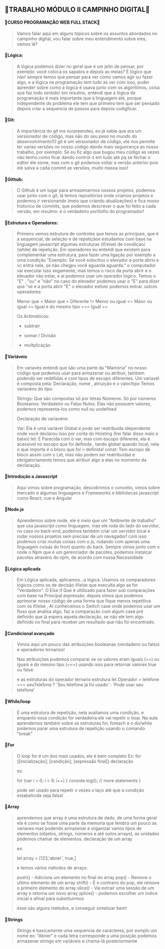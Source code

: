## 📝TRABALHO MÓDULO II CAMPINHO DIGITAL📝
#### 🚩CURSO PROGRAMAÇÃO WEB FULL STACK🚩

> Vamos falar aqui em alguns tópicos sobre os assuntos abordados no campinho digital, vou falar sobre meu entendimento sobre eles, vamos lá? 

#### 📌Lógica:
> A lógica podemos dizer no geral que é um jeito de pensar, por exemplo: você coloca os sapatos e depois as meias? É lógico que não! sempre temos que pensar para ver como vamos agir ou fazer algo, e a lógica na programação tem tudo as ver com isso, puder aprender sobre como a lógica é usava junto com os algoritimos, coisa que faz todo sentido! em resulmo, entendi que a lógica de programação é mais importante que a linguagem até, porque independente do problema ele tem que primeiro tem que ser pensado depois criar a sequencia de passos para depois codigficar.

#### 📌Git:
> A importância do git me surpreendeu, eu já sabia que era um versionador de código, mas não do seu peso no mundo do desenvolvimento!O git é um versionador de código, ele nos permite ter varias versões no nosso código dando mais segunrança ao nosso trabalho, por exemplo: Se eu fiz algo que bugou meu código as vezes não tenho como ficar dando control-z em tudo até pq se fechar o editor ele some, mas com o git podemos voltar a versão anterior pois ele salva a cada commit as versões, muito massa isso!

#### 📌Github:
> O Github é um lugar para armazenarmos nossos projetos, podemos usar junto com o git, lá temos repositórios onde criamos projetos e podemos ir versionando (meio que criando atualizações) e fica nosso historico de commits, que podemos descrever o que foi feito a cada versão, em resulmo: é o verdadeiro portilofio do programador! 

#### 📌Estrutura e Operadores:
> Primeiro vemos estrutura de controles que temos as principais, que é a sequencial, de seleção e de repetiçãoe estudamos com base na linguagem javascript algumas estruturas (if/else) de condilçao/ (while) de repetição.
Em operadores eu entendi que existem para complementar uma estrutura, para fazer uma ligação por exemplo a uma condição
"Exemplo: Se você solocitou o elevador a porta abriu e vc entra nele, se não chegpu você aguarda aguarda."  o computador vai executar isso segamente, mas temos o risco da porta abrir e o elevador não estar, e ai podemos usar um operador lógico. Temos o "E" , "ou" e "não" no caso do elevador podemos usar o "E"
para dizer que "se e a porta abrir "E" o elevador estiver podemos entrar.
outros operadores:
>
>
> Menor que <
> Maior que >
> Diferente !=
> Menor ou igual <=
> Maior ou igual >=
> Igual e do mesmo tipo ===
> Igual ==
>
> Os Aritiméticos:
>
> - subtrair 
> + somar
> / Divisão
> * multplicação



#### 📌Variáveis
> Em variavés entendi que são uma parte da "Mamória" no nosso código que podemos usar para armazenar ou atribuir, também podendo ser redefidas e com tipos de escopo diferentes. Um variavél é composta pela:
Declaração, nome , atriuição e o valor/tipo
Temos variavéns do tipo:
>
> Strings: Que são compostas só por letras
Números: Só por números
Booleanos: Verdadeiro ou Falso
Nulos: Elas não possuem valores, podemos representa-los como null ou undefined
>
> Declaração de variavéns:
>
> Var: Éla é uma variável Global e pode ser reatribuida idependente onde você declarou isso por conta do Hoisting (Irei falar disso mais a baixo) 
> let: É Parecida com o var, mas com escopo diferente, ela é acessivel no escopo que foi definida , tando global quando local, nela o que importa é o bloco que foi > definida!
> const: Tem escopo de bloco assim com o Let, mas não podem ser reatribuidas e obrigatoriamente temos que atribuir algo a elas no momento da declaração.


#### 📌Introdução a Javascript

 > Aqui vimos sobre programação, descobrimos o conceito, vimos sobre mercado e algumas linguagens e Frameworks e bibliotecas javascript como React, vue e Angular


#### 📌Node.js
> Aprendemos sobre node, ele é meio que um "Ambiente de trabalho" que usa javascript como linguagem, mas ele roda do lado do servidor, no caso no back-end, podemos também criar um servidor local e rodar nossos projetos sem precisar de um navagador! com isso podemos criar muitas coisas com o js, rodando com apenas uma linguagem coisas do front quanto do back.
Sempre vimos junto com o node o Npm que é um gerenciador de pacotes, podemos instalçar pacotes atravéns do npm, de acordo com nossa Necessidade


#### 📌Lógica aplicada

> Em Lógica aplicada, aplicamos...a lógica. Usamos os comparadores lógicos como os de decisão if/else que execulta algo se for "Verdadeiro". O Else if Que é ultilizado para fazer sub comparações com base na Principal expressão.
depois vimos que podemos aprimorar nosso código de uma forma que fique menos repetitiva com os if/else , Ai conhecemos o Switch case onde podemos usar um fluxo que analisa algo, faz a comparação com algum case pré definido que já espera aquela declaração, se não ele tem algo definido no final para receber um resultado que não foi encontrado.


#### 📌Condicional avançado

> Vimos aqui um pouco das atribuições booleanas (verdadeiro ou falso)
e operadores ternarios!
>
> Nas atribuições pudemos comparar se os valores eram iguais (==) ou iguais e do mesmo tipo (===) usando isso para retornar valores true ou false
>
> e as estruturas do operador ternario estrutura let Operador = telefone === seuTelefone ? 'Seu telefone já foi usado' : 'Pode usar seu telefone'



####  📌While/loop

> É uma estrutura de repetição, nela avaliamos uma condição, e enquanto essa condição for verdadeira ele vai repetir o loop.
Na aula aprendemos também sobre as estruturas for, foreach e o do/while
podemos parar uma estrutura de repetição usando o comando "break"


####  📌For 

> O loop for é um dos mais usados, ele é bem completo Ex: for ([inicialização]; [condição]; [expressão final])
>   declaração
>  
>
>ex:
>
>for (var i = 0; i < 9; i++) {
>  console.log(i);
>  // more statements
>}
>
>pode ser usado para repetir x vezes o laço até que a condição estabelicida seja falsa!
>
>
#### 📌Array
> aprendemos que array é uma estrutura de dado, de uma forma geral ela é como se fosse uma parte da memoria que lembra um pouco as variaves
> mas podendo armazenar e organizar  varios tipos de elementos (objetos, strings, números e até outos arrays), as unidades podemos chamar de elementos. 
> declaração de um array 
>
>ex:
>
>let array = [123,'abner', true,]
>
>e temos vários métodos de arrays:
>
>push() - Adiciona um elemento no final do array
>pop() -  Remove o ultimo elemento de um array
>shift() - É o  contrario do pop, ele remove o primeiro elemento do array
>slice() - Vai extrair uma sessão de um array e retorna um novo array
>splice() - podemos escolher um indice inicial e afinal para  substituirmos
>
>esse são alguns metodos, e conseguir sintetizar bem!


#### 📌Strings

> Strings é basicamente uma sequencia de caracteres, por exmplo
um nome ex:  "Abner" e cada letra corresponde a uma posição
podemos armazenar strings em variáveis e chama-lá posteriormente
















































